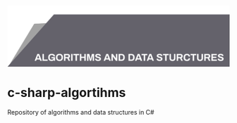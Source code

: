 ![Algorithms and data structures](top_banner.png)

# c-sharp-algortihms
Repository of algorithms and data structures in C#
